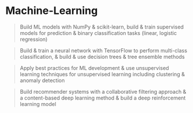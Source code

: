 # Machine-Learning
>Build ML models with NumPy & scikit-learn, build & train supervised models for prediction & binary classification tasks (linear, logistic regression)

>Build & train a neural network with TensorFlow to perform multi-class classification, & build & use decision trees & tree ensemble methods

>Apply best practices for ML development & use unsupervised learning techniques for unsupervised learning including clustering & anomaly detection

>Build recommender systems with a collaborative filtering approach & a content-based deep learning method & build a deep reinforcement learning model